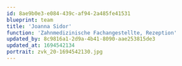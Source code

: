 ```yaml
---
id: 8ae9b0e3-e084-439c-af94-2a485fe41531
blueprint: team
title: 'Joanna Sidor'
function: 'Zahnmedizinische Fachangestellte, Rezeption'
updated_by: 8c9816a1-2d9a-4b41-8090-aae253815de3
updated_at: 1694542134
portrait: zvk_20-1694542130.jpg
---
```

